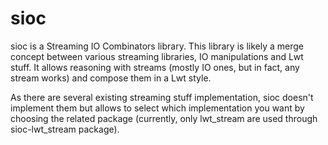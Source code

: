 # sioc

sioc is a Streaming IO Combinators library. This library is likely a merge concept
between various streaming libraries, IO manipulations and Lwt stuff. It allows
reasoning with streams (mostly IO ones, but in fact, any stream works) and compose
them in a Lwt style.

As there are several existing streaming stuff implementation, sioc doesn't implement
them but allows to select which implementation you want by choosing the related
package (currently, only lwt_stream are used through sioc-lwt_stream package).
